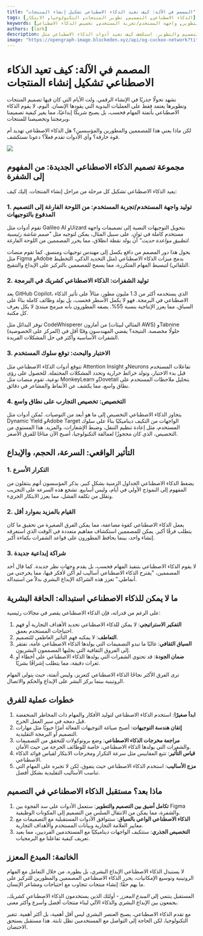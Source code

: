```yaml
---
title: "المصمم في الآلة: كيف تعيد الذكاء الاصطناعي تشكيل إنشاء المنتجات"
tags: [الذكاء الاصطناعي, التصميم, تطوير المنتجات, التكنولوجيا, الابتكار]
keywords: [أدوات تصميم الذكاء الاصطناعي, إنشاء المنتجات, الذكاء الاصطناعي في التطوير, واجهة المستخدم/تجربة المستخدم, تخصيص الذكاء الاصطناعي]
authors: [lark]
description: يقوم الذكاء الاصطناعي بتحويل إنشاء المنتجات من خلال العمل كشريك إبداعي في التصميم والتطوير. استكشف كيف تعيد أدوات الذكاء الاصطناعي مثل GitHub Copilot وGalileo AI تشكيل تصميم واجهة المستخدم/تجربة المستخدم، وتوليد الشفرات، والتخصيص، بينما تعزز السرعة والحجم والإبداع في عملية الإنشاء الرقمي.
image: "https://opengraph-image.blockeden.xyz/api/og-cuckoo-network?title=المصمم%20في%20الآلة%3A%20كيف%20تعيد%20الذكاء%20الاصطناعي%20تشكيل%20إنشاء%20المنتجات"
---
```


# المصمم في الآلة: كيف تعيد الذكاء الاصطناعي تشكيل إنشاء المنتجات

نشهد تحولًا جذريًا في الإنشاء الرقمي. ولت الأيام التي كان فيها تصميم المنتجات وتطويرها يعتمد فقط على العمليات اليدوية التي يقودها الإنسان. اليوم، لا يقوم الذكاء الاصطناعي بأتمتة المهام فحسب، بل يصبح شريكًا إبداعيًا، مما يغير كيفية تصميمنا وبرمجتنا وتخصيصنا للمنتجات.

لكن ماذا يعني هذا للمصممين والمطورين والمؤسسين؟ هل الذكاء الاصطناعي تهديد أم قوة خارقة؟ وأي الأدوات تقدم فعلاً؟ دعونا نستكشف.

![](https://opengraph-image.blockeden.xyz/api/og-cuckoo-network?title=المصمم%20في%20الآلة%3A%20كيف%20تعيد%20الذكاء%20الاصطناعي%20تشكيل%20إنشاء%20المنتجات)

## مجموعة تصميم الذكاء الاصطناعي الجديدة: من المفهوم إلى الشفرة

يعيد الذكاء الاصطناعي تشكيل كل مرحلة من مراحل إنشاء المنتجات. إليك كيف:

### 1. **توليد واجهة المستخدم/تجربة المستخدم: من اللوحة الفارغة إلى التصميم المدفوع بالتوجيهات**
تقوم أدوات مثل Galileo AI وUizard بتحويل التوجيهات النصية إلى تصميمات واجهة مستخدم كاملة في ثوانٍ. على سبيل المثال، يمكن لتوجيه مثل *"صمم شاشة رئيسية لتطبيق مواعدة حديث"* أن يولد نقطة انطلاق، مما يحرر المصممين من اللوحة الفارغة.

يحول هذا دور المصمم من دافع بكسل إلى مهندس توجيهات ومنسق. كما تقوم منصات مثل Figma وAdobe بدمج ميزات الذكاء الاصطناعي (مثل التحديد الذكي، التخطيط التلقائي) لتبسيط المهام المتكررة، مما يسمح للمصممين بالتركيز على الإبداع والتنقيح.

### 2. **توليد الشفرات: الذكاء الاصطناعي كشريك في البرمجة**
يعد GitHub Copilot، الذي يستخدمه أكثر من 1.3 مليون مطور، مثالاً على تأثير الذكاء الاصطناعي في البرمجة. فهو لا يكمل الأسطر فحسب، بل يولد وظائف كاملة بناءً على السياق، مما يعزز الإنتاجية بنسبة 55%. يصفه المطورون بأنه مبرمج مبتدئ لا يكل يعرف كل مكتبة.

توفر البدائل مثل CodeWhisperer من أمازون (المثالي لبيئات AWS) وTabnine (المركز على الخصوصية) حلولًا مخصصة. النتيجة؟ يقضي المهندسون وقتًا أقل في الشفرات الأساسية وأكثر في حل المشكلات الفريدة.

### 3. **الاختبار والبحث: توقع سلوك المستخدم**
تتوقع أدوات الذكاء الاصطناعي مثل Attention Insight وNeurons تفاعلات المستخدم قبل بدء الاختبار، وتولد خرائط حرارية وتحدد المشكلات المحتملة. للحصول على رؤى نوعية، تقوم منصات مثل MonkeyLearn وDovetail بتحليل ملاحظات المستخدم على نطاق واسع، مما يكشف عن الأنماط والمشاعر في دقائق.

### 4. **التخصيص: تخصيص التجارب على نطاق واسع**
يتجاوز الذكاء الاصطناعي التخصيص إلى ما هو أبعد من التوصيات. تُمكن أدوات مثل Dynamic Yield وAdobe Target الواجهات من التكيف ديناميكيًا بناءً على سلوك المستخدم، مثل إعادة تنظيم التنقل، وضبط الإشعارات، والمزيد. هذا المستوى من التخصيص، الذي كان محجوزًا لعمالقة التكنولوجيا، أصبح الآن متاحًا للفرق الأصغر.



## التأثير الواقعي: السرعة، الحجم، والإبداع

### 1. **التكرار الأسرع**
يضغط الذكاء الاصطناعي الجداول الزمنية بشكل كبير. يذكر المؤسسون أنهم ينتقلون من المفهوم إلى النموذج الأولي في أيام، وليس أسابيع. تشجع هذه السرعة على التجريب وتقلل من تكلفة الفشل، مما يعزز الابتكار الجريء.

### 2. **القيام بالمزيد بموارد أقل**
يعمل الذكاء الاصطناعي كقوة مضاعفة، مما يمكن الفرق الصغيرة من تحقيق ما كان يتطلب فرقًا أكبر. يمكن للمصممين استكشاف مفاهيم متعددة في الوقت الذي استغرقه إنشاء واحد، بينما يحافظ المطورون على قواعد الشفرات بكفاءة أكبر.

### 3. **شراكة إبداعية جديدة**
لا يقوم الذكاء الاصطناعي بتنفيذ المهام فحسب، بل يقدم وجهات نظر جديدة. كما قال أحد المصممين، "يقترح الذكاء الاصطناعي أساليب لم أكن لأفكر فيها، مما يخرجني من أنماطي." تعزز هذه الشراكة الإبداع البشري بدلاً من استبداله.



## ما لا يمكن للذكاء الاصطناعي استبداله: الحافة البشرية

على الرغم من قدراته، فإن الذكاء الاصطناعي يقصر في مجالات رئيسية:
1. **التفكير الاستراتيجي**: لا يمكن للذكاء الاصطناعي تحديد الأهداف التجارية أو فهم احتياجات المستخدم بعمق.
2. **التعاطف**: لا يمكنه فهم التأثير العاطفي للتصميم.
3. **السياق الثقافي**: غالبًا ما تبدو التصميمات التي يولدها الذكاء الاصطناعي عامة، تفتقر إلى الفروق الثقافية التي يجلبها المصممون البشريون.
4. **ضمان الجودة**: قد تحتوي الشفرات التي يولدها الذكاء الاصطناعي على أخطاء أو ثغرات دقيقة، مما يتطلب إشرافًا بشريًا.

ترى الفرق الأكثر نجاحًا الذكاء الاصطناعي كتعزيز، وليس أتمتة، حيث يتولى المهام الروتينية بينما يركز البشر على الإبداع والحكم والاتصال.



## خطوات عملية للفرق

1. **ابدأ صغيرًا**: استخدم الذكاء الاصطناعي لتوليد الأفكار والمهام ذات المخاطر المنخفضة قبل دمجه في سير العمل الحرج.
2. **إتقان هندسة التوجيهات**: أصبح صياغة التوجيهات الفعالة أمرًا حيويًا مثل مهارات التصميم أو البرمجة التقليدية.
3. **مراجعة مخرجات الذكاء الاصطناعي**: وضع بروتوكولات للتحقق من التصميمات والشفرات التي يولدها الذكاء الاصطناعي، خاصة للوظائف الحرجة من حيث الأمان.
4. **قياس التأثير**: تتبع المقاييس مثل سرعة التكرار ومخرجات الابتكار لقياس فوائد الذكاء الاصطناعي.
5. **مزج الأساليب**: استخدم الذكاء الاصطناعي حيث يتفوق، لكن لا تجبره على المهام التي تناسب الأساليب التقليدية بشكل أفضل.



## ماذا بعد؟ مستقبل الذكاء الاصطناعي في التصميم

1. **تكامل أضيق بين التصميم والتطوير**: ستعمل الأدوات على سد الفجوة بين Figma والشفرة، مما يمكن من الانتقال السلس من التصميم إلى المكونات الوظيفية.
2. **الذكاء الاصطناعي الواعي بالسياق**: ستتوافق الأدوات المستقبلية مع التصميمات مع معايير العلامة التجارية وبيانات المستخدم والأهداف التجارية.
3. **التخصيص الجذري**: ستتكيف الواجهات ديناميكيًا مع المستخدمين الفرديين، مما يعيد تعريف كيفية تفاعلنا مع البرمجيات.



## الخاتمة: المبدع المعزز

لا يستبدل الذكاء الاصطناعي الإبداع البشري، بل يطوره. من خلال التعامل مع المهام الروتينية وتوسيع الإمكانيات، يحرر الذكاء الاصطناعي المصممين والمطورين للتركيز على ما يهم حقًا: إنشاء منتجات تتجاوب مع احتياجات ومشاعر الإنسان.

المستقبل ينتمي إلى *المبدع المعزز* - أولئك الذين يستخدمون الذكاء الاصطناعي كشريك، يجمعون بين الإبداع البشري والذكاء الآلي لبناء منتجات أفضل وأسرع وأكثر معنى.

مع تقدم الذكاء الاصطناعي، يصبح العنصر البشري ليس أقل أهمية، بل أكثر أهمية. تتغير التكنولوجيا، لكن الحاجة إلى التواصل مع المستخدمين تظل ثابتة. هذا مستقبل يستحق الاحتضان.